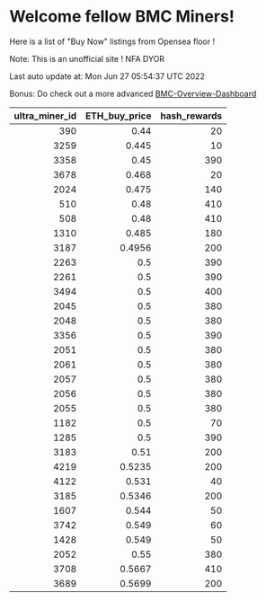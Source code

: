 # Welcome fellow BMC Miners!
Here is a list of "Buy Now" listings from Opensea floor !

Note: This is an unofficial site ! NFA DYOR

Last auto update at: Mon Jun 27 05:54:37 UTC 2022

Bonus: Do check out a more advanced [BMC-Overview-Dashboard](https://dune.com/defifunk/BMC-Overview-Dashboard)


|   ultra_miner_id |   ETH_buy_price |   hash_rewards |
|-----------------:|----------------:|---------------:|
|              390 |          0.44   |             20 |
|             3259 |          0.445  |             10 |
|             3358 |          0.45   |            390 |
|             3678 |          0.468  |             20 |
|             2024 |          0.475  |            140 |
|              510 |          0.48   |            410 |
|              508 |          0.48   |            410 |
|             1310 |          0.485  |            180 |
|             3187 |          0.4956 |            200 |
|             2263 |          0.5    |            390 |
|             2261 |          0.5    |            390 |
|             3494 |          0.5    |            400 |
|             2045 |          0.5    |            380 |
|             2048 |          0.5    |            380 |
|             3356 |          0.5    |            390 |
|             2051 |          0.5    |            380 |
|             2061 |          0.5    |            380 |
|             2057 |          0.5    |            380 |
|             2056 |          0.5    |            380 |
|             2055 |          0.5    |            380 |
|             1182 |          0.5    |             70 |
|             1285 |          0.5    |            390 |
|             3183 |          0.51   |            200 |
|             4219 |          0.5235 |            200 |
|             4122 |          0.531  |             40 |
|             3185 |          0.5346 |            200 |
|             1607 |          0.544  |             50 |
|             3742 |          0.549  |             60 |
|             1428 |          0.549  |             50 |
|             2052 |          0.55   |            380 |
|             3708 |          0.5667 |            410 |
|             3689 |          0.5699 |            200 |